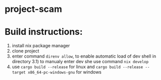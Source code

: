# project-scam

# Build instructions:
1) install nix package manager
2) clone project
3) enter command `direnv allow`, to enable automatic load of dev shell in directory
3.1) to manualy enter dev she use command `nix develop`
4) use `cargo build --release` for linux and `cargo build --release --target x86_64-pc-windows-gnu` for windows